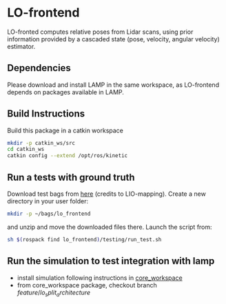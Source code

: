 # LO-frontend
LO-fronted computes relative poses from Lidar scans, using prior information provided by a cascaded state (pose, velocity, angular velocity) estimator.

## Dependencies
Please download and install LAMP in the same workspace, as LO-frontend depends on packages available in LAMP.

## Build Instructions
Build this package in a catkin workspace 
```bash
mkdir -p catkin_ws/src
cd catkin_ws
catkin config --extend /opt/ros/kinetic
```

## Run a tests with ground truth
Download test bags from [here](https://drive.google.com/drive/folders/1dPy667dAnJy9wgXmlnRgQZxQF_ESuve3) (credits to LIO-mapping).
Create a new directory in your user folder: 
```bash
mkdir -p ~/bags/lo_frontend
```
and unzip and move the downloaded files there. 
Launch the script from:
```bash
sh $(rospack find lo_frontend)/testing/run_test.sh
```

## Run the simulation to test integration with lamp
- install simulation following instructions in [core_workspace](https://gitlab.robotics.caltech.edu/rollocopter/core/core_workspace)
- from core_workspace package, checkout branch $feature/lo_split_architecture$